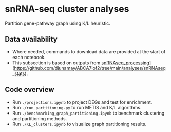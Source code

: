 # snRNA-seq cluster analyses
Partition gene-pathway graph using K/L heuristic.

## Data availability
- Where needed, commands to download data are provided at the start of each notebook.
- This subsection is based on outputs from [snRNAseq_processing](analyses/snRNAseq_processing/)](https://github.com/djunamay/ABCA7lof2/tree/main/analyses/snRNAseq_stats).

## Code overview
- Run `./projections.ipynb` to project DEGs and test for enrichment.
- Run `./run_partitioning.py` to run METIS and K/L algorithms.
- Run `./benchmarking_graph_partitioning.ipynb` to benchmark clustering and partitioning methods.
- Run `./KL_clusters.ipynb` to visualize graph partitioning results.
